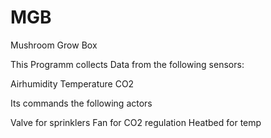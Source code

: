 # MGB
Mushroom Grow Box

This Programm collects Data from the following sensors:

Airhumidity
Temperature
CO2

Its commands the following actors

Valve for sprinklers
Fan for CO2 regulation
Heatbed for temp


